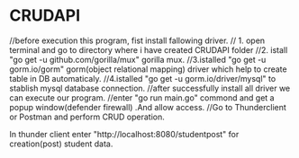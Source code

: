 # CRUDAPI
//before execution this program, fist install fallowing driver.
    // 1. open terminal and go to directory where i have created CRUDAPI folder
    //2. istall "go get -u github.com/gorilla/mux" gorilla mux.
    //3.istalled "go get -u gorm.io/gorm" gorm(object relational mapping) driver which help to create table in DB automaticaly.
    //4.istalled "go get -u gorm.io/driver/mysql" to stablish mysql database connection.
//after successfully install all driver we can execute our program.
//enter "go run main.go" commond and get a popup window(defender firewall) .And allow access.
//Go to Thunderclient or Postman and perform CRUD operation.


In thunder client enter "http://localhost:8080/studentpost" for creation(post) student data.
